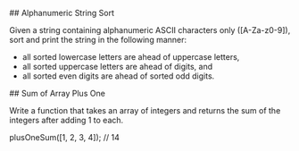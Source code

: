 ## Alphanumeric String Sort

Given a string containing alphanumeric ASCII characters only ([A-Za-z0-9]), sort and print the string in the following manner:

- all sorted lowercase letters are ahead of uppercase letters,
- all sorted uppercase letters are ahead of digits, and
- all sorted even digits are ahead of sorted odd digits.


## Sum of Array Plus One

Write a function that takes an array of integers and returns the sum of the integers after adding 1 to each.

plusOneSum([1, 2, 3, 4]); // 14
